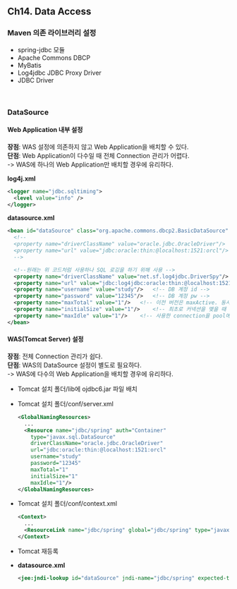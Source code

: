 ## Ch14. Data Access
### Maven 의존 라이브러리 설정
- spring-jdbc 모듈
- Apache Commons DBCP
- MyBatis
- Log4jdbc JDBC Proxy Driver
- JDBC Driver

<br/>

### DataSource
#### Web Application 내부 설정
**장점**: WAS 설정에 의존하지 않고 Web Application을 배치할 수 있다.  
**단점**: Web Application이 다수일 때 전체 Connection 관리가 어렵다.  
-> WAS에 하나의 Web Application만 배치할 경우에 유리하다.

**log4j.xml**
```xml
<logger name="jdbc.sqltiming">
  <level value="info" />
</logger>
```

**datasource.xml**
```xml
<bean id="dataSource" class="org.apache.commons.dbcp2.BasicDataSource" destroy-method="close">
  <!--
  <property name="driverClassName" value="oracle.jdbc.OracleDriver"/>
  <property name="url" value="jdbc:oracle:thin:@localhost:1521:orcl"/>
  -->

  <!--원래는 위 코드처럼 사용하나 SQL 로깅을 하기 위해 사용 -->
  <property name="driverClassName" value="net.sf.log4jdbc.DriverSpy"/>
  <property name="url" value="jdbc:log4jdbc:oracle:thin:@localhost:1521:orcl"/>
  <property name="username" value="study"/>   <!-- DB 계정 id -->
  <property name="password" value="12345"/>   <!-- DB 계정 pw -->
  <property name="maxTotal" value="1"/>   <!-- 이전 버전은 maxActive. 동시에 사용할 수 있는 최대 커넥션 개수 (default = 8) -->
  <property name="initialSize" value="1"/>    <!-- 최초로 커넥션을 맺을 때 Connection pool에 생성되는 connection 수 -->
  <property name="maxIdle" value="1"/>    <!-- 사용한 connection을 pool에 반납할 시 최대로 유지할 개수 (default = 8)-->
</bean>
```

#### WAS(Tomcat Server) 설정
**장점**: 전체 Connection 관리가 쉽다.  
**단점**: WAS의 DataSource 설정이 별도로 필요하다.  
-> WAS에 다수의 Web Application을 배치할 경우에 유리하다.

- Tomcat 설치 폴더/lib에 ojdbc6.jar 파일 배치

- Tomcat 설치 폴더/conf/server.xml
  ```xml
  <GlobalNamingResources>
    ...
    <Resource name="jdbc/spring" auth="Container"
      type="javax.sql.DataSource"
      driverClassName="oracle.jdbc.OracleDriver"
      url="jdbc:oracle:thin:@localhost:1521:orcl"
      username="study"
      password="12345"
      maxTotal="1"
      initialSize="1"
      maxIdle="1"/>
  </GlobalNamingResources>
  ```
  
- Tomcat 설치 폴더/conf/context.xml
  ```xml
  <Context>
    ...
    <ResourceLink name="jdbc/spring" global="jdbc/spring" type="javax.sql.DataSource"/>
  </Context>
  ```
  
- Tomcat 재등록

- **datasource.xml**
  ```xml
  <jee:jndi-lookup id="dataSource" jndi-name="jdbc/spring" expected-type="javax.sql.DataSource"/>
  ```
